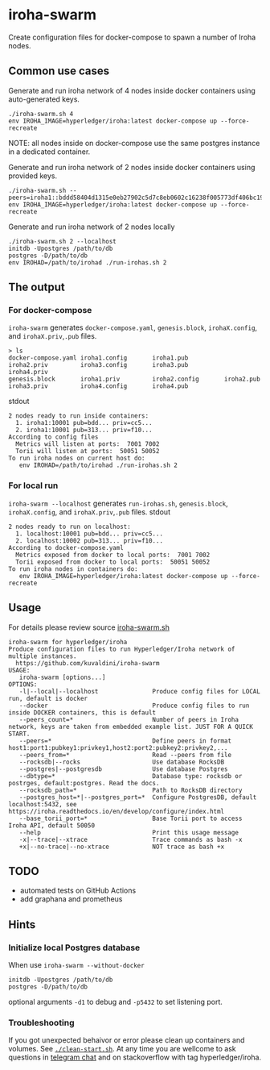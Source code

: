 # iroha-swarm
Create configuration files for docker-compose to spawn a number of Iroha nodes.

## Common use cases
Generate and run iroha network of 4 nodes inside docker containers using auto-generated keys.
```
./iroha-swarm.sh 4
env IROHA_IMAGE=hyperledger/iroha:latest docker-compose up --force-recreate
```
NOTE: all nodes inside on docker-compose use the same postgres instance in a dedicated container.

Generate and run iroha network of 2 nodes inside docker containers using provided keys.
```
./iroha-swarm.sh --peers=iroha1::bddd58404d1315e0eb27902c5d7c8eb0602c16238f005773df406bc191308929:cc5013e43918bd0e5c4d800416c88bed77892ff077929162bb03ead40a745e88,iroha2::313a07e6384776ed95447710d15e59148473ccfc052a681317a72a69f2a49910:f101537e319568c765b2cc89698325604991dca57b9716b58016b253506cab70,
env IROHA_IMAGE=hyperledger/iroha:latest docker-compose up --force-recreate
```

Generate and run iroha network of 2 nodes locally
```
./iroha-swarm.sh 2 --localhost
initdb -Upostgres /path/to/db
postgres -D/path/to/db
env IROHAD=/path/to/irohad ./run-irohas.sh 2
```

## The output
### For docker-compose
`iroha-swarm` generates `docker-compose.yaml`, `genesis.block`, `irohaX.config`, and `irohaX.priv`,`.pub` files.
```
> ls
docker-compose.yaml iroha1.config       iroha1.pub          iroha2.priv         iroha3.config       iroha3.pub          iroha4.priv
genesis.block       iroha1.priv         iroha2.config       iroha2.pub          iroha3.priv         iroha4.config       iroha4.pub
```
stdout
```
2 nodes ready to run inside containers:
  1. iroha1:10001 pub=bdd... priv=cc5...
  2. iroha1:10001 pub=313... priv=f10...
According to config files
  Metrics will listen at ports:  7001 7002
  Torii will listen at ports:  50051 50052
To run iroha nodes on current host do:
   env IROHAD=/path/to/irohad ./run-irohas.sh 2
```

### For local run
`iroha-swarm --localhost` generates `run-irohas.sh`, `genesis.block`, `irohaX.config`, and `irohaX.priv`,`.pub` files.
stdout
```
2 nodes ready to run on localhost:
  1. localhost:10001 pub=bdd... priv=cc5...
  2. localhost:10002 pub=313... priv=f10...
According to docker-compose.yaml
  Metrics exposed from docker to local ports:  7001 7002
  Torii exposed from docker to local ports:  50051 50052
To run iroha nodes in containers do:
   env IROHA_IMAGE=hyperledger/iroha:latest docker-compose up --force-recreate
```

## Usage
For details please review source [iroha-swarm.sh](./iroha-swarm.sh)
```
iroha-swarm for hyperledger/iroha
Produce configuration files to run Hyperledger/Iroha network of multiple instances.
  https://github.com/kuvaldini/iroha-swarm
USAGE:
   iroha-swarm [options...]
OPTIONS:
   -l|--local|--localhost               Produce config files for LOCAL run, default is docker
   --docker                             Produce config files to run inside DOCKER containers, this is default
   --peers_count=*                      Number of peers in Iroha network, keys are taken from embedded example list. JUST FOR A QUICK START.
   --peers=*                            Define peers in format host1:port1:pubkey1:privkey1,host2:port2:pubkey2:privkey2,...
   --peers_from=*                       Read --peers from file
   --rocksdb|--rocks                    Use database RocksDB
   --postgres|--postgresdb              Use database Postgres
   --dbtype=*                           Database type: rocksdb or postrges, default:postgres. Read the docs.
   --rocksdb_path=*                     Path to RocksDB directory
   --postgres_host=*|--postgres_port=*  Configure PostgresDB, default localhost:5432, see https://iroha.readthedocs.io/en/develop/configure/index.html
   --base_torii_port=*                  Base Torii port to access Iroha API, default 50050
   --help                               Print this usage message
   -x|--trace|--xtrace                  Trace commands as bash -x
   +x|--no-trace|--no-xtrace            NOT trace as bash +x
```

## TODO
* automated tests on GitHub Actions
* add graphana and prometheus

## Hints

### Initialize local Postgres database
When use `iroha-swarm --without-docker`
```
initdb -Upostgres /path/to/db
postgres -D/path/to/db
```
optional arguments `-d1` to debug and `-p5432` to set listening port.

### Troubleshooting
If you got unexpected behaivor or error please clean up containers and volumes. See [`./clean-start.sh`](./clean-start.sh).
At any time you are wellcome to ask questions in [telegram chat](https://t.me/hyperledgeriroha) and on stackoverflow with tag hyperledger/iroha.

